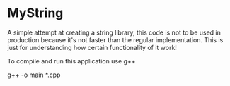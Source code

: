 MyString
========

A simple attempt at creating a string library, this code is not to be used in production because it's not faster than the regular implementation. This is just for understanding how certain functionality of it work!

To compile and run this application use g++

g++ -o main *.cpp